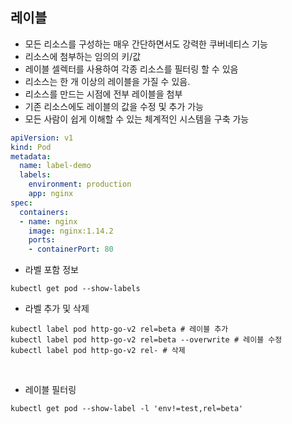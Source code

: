 ## 레이블 

- 모든 리소스를 구성하는 매우 간단하면서도 강력한 쿠버네티스 기능
- 리소스에 첨부하는 임의의 키/값 
- 레이블 셀렉터를 사용하여 각종 리소스를 필터링 할 수 있음
- 리소스는 한 개 이상의 레이블을 가질 수 있음.
- 리소스를 만드는 시점에 전부 레이블을 첨부
- 기존 리소스에도 레이블의 값을 수정 및 추가 가능
- 모든 사람이 쉽게 이해할 수 있는 체계적인 시스템을 구축 가능 

```yaml
apiVersion: v1
kind: Pod
metadata:
  name: label-demo
  labels:
    environment: production
    app: nginx
spec:
  containers:
  - name: nginx
    image: nginx:1.14.2
    ports:
    - containerPort: 80

```

- 라벨 포함 정보

```shell script
kubectl get pod --show-labels
```

- 라벨 추가 및 삭제

```shell script
kubectl label pod http-go-v2 rel=beta # 레이블 추가
kubectl label pod http-go-v2 rel=beta --overwrite # 레이블 수정
kubectl label pod http-go-v2 rel- # 삭제

```

<br>

- 레이블 필터링

```shell script
kubectl get pod --show-label -l 'env!=test,rel=beta'
```
